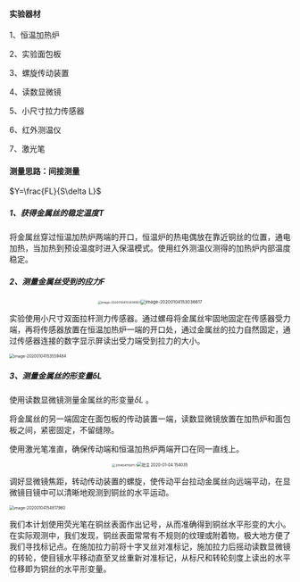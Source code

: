 #### 实验器材

1、恒温加热炉

2、实验面包板

3、螺旋传动装置

4、读数显微镜

5、小尺寸拉力传感器

6、红外测温仪

7、激光笔



#### 测量思路：间接测量

$Y=\frac{FL}{S\delta L}$ 

##### 1、获得金属丝的稳定温度T

将金属丝穿过恒温加热炉两端的开口，恒温炉的热电偶放在靠近铜丝的位置，通电加热，当加热到预设温度时进入保温模式。使用红外测温仪测得的加热炉内部温度稳定。

##### 2、测量金属丝受到的应力F

<center><img src="C:\Users\PC\AppData\Roaming\Typora\typora-user-images\image-20200104152836957.png" alt="image-20200104152836957" style="zoom: 38%;" /><img src="C:\Users\PC\AppData\Roaming\Typora\typora-user-images\image-20200104153036617.png" alt="image-20200104153036617" style="zoom:55%;" /></center>

实验使用小尺寸双面拉杆测力传感器。通过螺母将金属丝牢固地固定在传感器受力端，再将传感器放置在恒温加热炉一端的开口处，通过金属丝的拉力自然固定，通过传感器连接的数字显示屏读出受力端受到拉力的大小。

<img src="C:\Users\PC\AppData\Roaming\Typora\typora-user-images\image-20200104153559484.png" alt="image-20200104153559484" style="zoom:50%;" />

##### 3、测量金属丝的形变量$\delta L$ 

使用读数显微镜测量金属丝的形变量$\delta L$ 。

将金属丝的另一端固定在面包板的传动装置一端，读数显微镜放置在加热炉和面包板之间，紧密固定，不留缝隙。

使用激光笔准直，确保传动端和恒温加热炉两端开口在同一直线上。

<center><img src="C:\Users\PC\Desktop\img\201404110011-1.jpg" alt="201404110011-1" style="zoom:38%;" /><img src="C:\Users\PC\Desktop\img\批注 2020-01-04 154035.jpg" alt="批注 2020-01-04 154035" style="zoom:50%;" /></center>



调好显微镜焦距，转动传动装置的螺旋，使传动平台拉动金属丝向远端平动，在显微镜目镜中可以清晰地观测到铜丝的水平运动。

<img src="C:\Users\PC\AppData\Roaming\Typora\typora-user-images\image-20200104154817960.png" alt="image-20200104154817960" style="zoom:50%;" />

我们本计划使用荧光笔在铜丝表面作出记号，从而准确得到铜丝水平形变的大小。在实际观测中，我们发现，铜丝表面常常有不规则的纹理或附着物，极大地方便了我们寻找标记点。在施加拉力前将十字叉丝对准标记，施加拉力后摇动读数显微镜的转轮，使目镜水平移动直至叉丝重新对准标记，从标尺和转轮刻度上读出的水平位移即为铜丝的水平形变量。

